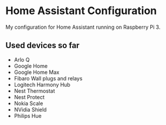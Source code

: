 # Home Assistant Configuration
My configuration for Home Assistant running on Raspberry Pi 3.

## Used devices so far
* Arlo Q
* Google Home
* Google Home Max
* Fibaro Wall plugs and relays
* Logitech Harmony Hub
* Nest Thermostat
* Nest Protect
* Nokia Scale
* NVidia Shield
* Philips Hue
